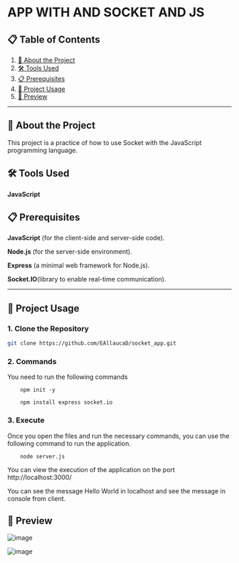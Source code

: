 # **APP WITH AND SOCKET AND JS**

## 📋 Table of Contents

1. [📖 About the Project](#-about-the-project)
2. [🛠️ Tools Used](#%EF%B8%8F-tools-used)
3. [📋 Prerequisites](#-prerequisites)
4. [🚀 Project Usage](#-project-usage)
5. [📜 Preview]()

---

## 📖 About the Project

This project is a practice of how to use Socket with the JavaScript programming language.


## 🛠️ Tools Used

**JavaScript**

## 📋 Prerequisites

**JavaScript** (for the client-side and server-side code).

**Node.js** (for the server-side environment).

**Express** (a minimal web framework for Node.js).

**Socket.IO**(library to enable real-time communication).

---

## 🚀 Project Usage

### 1. Clone the Repository
```bash
git clone https://github.com/EAllaucaD/socket_app.git 
```
### 2. Commands

You need to run the following commands
```
    npm init -y
```

```
    npm install express socket.io

```


### 3. Execute
Once you open the files and run the necessary commands, you can use the following command to run the application.

```
    node server.js
```
You can view the execution of the application on the port http://localhost:3000/

You can see the message Hello World in localhost and see the message in console from client.

## 🎨 Preview

![image](https://github.com/user-attachments/assets/b428902b-9de2-4851-82c1-e6d8b4e43326)

![image](https://github.com/user-attachments/assets/26d93593-924d-4b5e-a961-aec330a68054)
